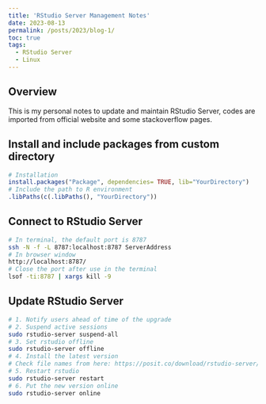 ```yaml
---
title: 'RStudio Server Management Notes'
date: 2023-08-13
permalink: /posts/2023/blog-1/
toc: true
tags:
  - RStudio Server
  - Linux
---
```


## Overview
This is my personal notes to update and maintain RStudio Server, codes are imported from official website and some stackoverflow pages.

## Install and include packages from custom directory
```r
# Installation
install.packages("Package", dependencies= TRUE, lib="YourDirectory")
# Include the path to R environment
.libPaths(c(.libPaths(), "YourDirectory"))
```

## Connect to RStudio Server
```bash
# In terminal, the default port is 8787
ssh -N -f -L 8787:localhost:8787 ServerAddress
# In browser window
http://localhost:8787/
# Close the port after use in the terminal
lsof -ti:8787 | xargs kill -9
```

## Update RStudio Server
```bash
# 1. Notify users ahead of time of the upgrade
# 2. Suspend active sessions
sudo rstudio-server suspend-all
# 3. Set rstudio offline
sudo rstudio-server offline
# 4. Install the latest version
# Check file names from here: https://posit.co/download/rstudio-server/
# 5. Restart rstudio
sudo rstudio-server restart
# 6. Put the new version online
sudo rstudio-server online
```
